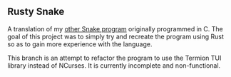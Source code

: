 ## Rusty Snake ##

A translation of my [other Snake program](https://github.com/PtravisCS/snake) originally programmed in C.
The goal of this project was to simply try and recreate the program using Rust so as to gain more experience with the language.

This branch is an attempt to refactor the program to use the Termion TUI library instead of NCurses.
It is currently incomplete and non-functional.

